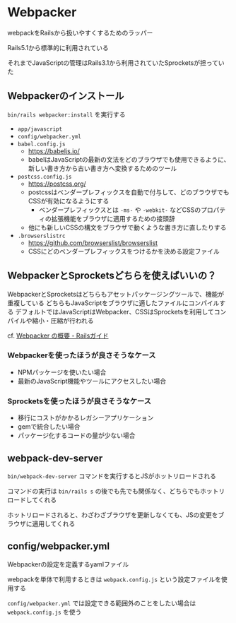 # Webpacker
webpackをRailsから扱いやすくするためのラッパー

Rails5.1から標準的に利用されている

それまでJavaScriptの管理はRails3.1から利用されていたSprocketsが担っていた

## Webpackerのインストール

`bin/rails webpacker:install` を実行する

- `app/javascript`
- `config/webpacker.yml`
- `babel.config.js`
  - https://babeljs.io/
  - babelはJavaScriptの最新の文法をどのブラウザでも使用できるように、新しい書き方から古い書き方へ変換するためのツール
- `postcss.config.js`
  - https://postcss.org/
  - postcssはベンダープレフィックスを自動で付与して、どのブラウザでもCSSが有効になるようにする
    - ベンダープレフィックスとは `-ms-` や `-webkit-` などCSSのプロパティの拡張機能をブラウザに適用するための接頭辞
  - 他にも新しいCSSの構文をブラウザで動くような書き方に直したりする
- `.browserslistrc`
  - https://github.com/browserslist/browserslist
  - CSSにどのベンダープレフィックスをつけるかを決める設定ファイル

## WebpackerとSprocketsどちらを使えばいいの？

WebpackerとSprocketsはどちらもアセットパッケージングツールで、機能が重複している
どちらもJavaScriptをブラウザに適したファイルにコンパイルする
デフォルトではJavaScriptはWebpacker、CSSはSprocketsを利用してコンパイルや縮小・圧縮が行われる

cf. [Webpacker の概要 - Railsガイド](https://railsguides.jp/webpacker.html#webpacker%E3%81%8Csprockets%E3%81%A8%E7%95%B0%E3%81%AA%E3%82%8B%E7%90%86%E7%94%B1)

### Webpackerを使ったほうが良さそうなケース
- NPMパッケージを使いたい場合
- 最新のJavaScript機能やツールにアクセスしたい場合

### Sprocketsを使ったほうが良さそうなケース
- 移行にコストがかかるレガシーアプリケーション
- gemで統合したい場合
- パッケージ化するコードの量が少ない場合

## webpack-dev-server

`bin/webpack-dev-server` コマンドを実行するとJSがホットリロードされる

コマンドの実行は `bin/rails s` の後でも先でも関係なく、どちらでもホットリロードしてくれる

ホットリロードされると、わざわざブラウザを更新しなくても、JSの変更をブラウザに適用してくれる

## config/webpacker.yml

Webpackerの設定を定義するyamlファイル

webpackを単体で利用するときは `webpack.config.js` という設定ファイルを使用する

`config/webpacker.yml` では設定できる範囲外のことをしたい場合は `webpack.config.js` を使う

